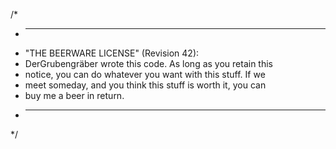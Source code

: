 /*
 * ------------------------------------------------------------
 * "THE BEERWARE LICENSE" (Revision 42):
 * DerGrubengräber wrote this code. As long as you retain this 
 * notice, you can do whatever you want with this stuff. If we
 * meet someday, and you think this stuff is worth it, you can
 * buy me a beer in return.
 * ------------------------------------------------------------
 */
